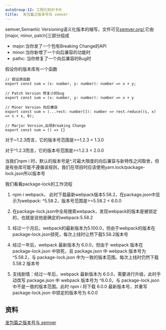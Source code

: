 ```yaml
---
autoGroup-12: 工程化知识卡片
title:  发包篇之版本号与 semver
---
```


semver,Semantic Versioning语义化版本的缩写，文件可见[semver.org/](https://semver.org/),它由[major, minor, patch]三部分组成

- major:当你发了一个包有Breaking Change的API
- minor:当你新增了一个向后兼容的功能时
- pathc: 当你修复了一个向后兼容的Bug时

假设你的版本库有一个函数
```
// 假设原函数
export const sum = (x: number, y: number): number => x + y;

// Patch Version 修复小的bug
export const sum = (x: number, y: number): number => x + y

// Minor Version 向后兼容
export const sum = (...rest: number[]): number => rest.reduce((s, x) => s + x, 0);

// Marjor Version,出现Breaking Change
export const sum = () => {}
```
对于~1.2.3而言，它的版本号范围是>=1.2.3 < 1.3.0

对于^1.2.3而言，它的版本号范围是>=1.2.3 < 2.0.0

当我们npm i 时，默认的版本号是^,可最大限度的向后兼容与新特性之间取舍，但是有些库可能不遵循该规则，我们在项目时应该使用yarn.lock/package-lock.json所以版本号

我们看看package-lock的工作流程

1. npm i webpack， 此时下载最新webpack版本5.58.2，在package.json中显示为webpack: ^5.58.2，版本号范围是>=5.58.2 < 6.0.0

2. 在package-lock.json中全局搜索webpack，发现webpack的版本是被锁定的，也就是说他是确定的webpack:5.58.2

3. 经过一个月后，webpack的最新版本为5.100.0，但由于webpack的版本在package-lock.json锁死，每次上线时让然下载5.58.2版本号

4. 经过一年后，webpack 最新版本为 6.0.0，但由于 webpack 版本在 package-lock.json 中锁死，且 package.json 中 webpack 版本号为 ^5.58.2，与 package-lock.json 中为一致的版本范围。每次上线时仍然下载 5.58.2 版本号

5. 支线剧情：经过一年后，webpack 最新版本为 6.0.0，需要进行升级，此时手动改写 package.json 中 webpack 版本号为 ^6.0.0，与 package-lock.json 中不是一致的版本范围。此时 npm i 将下载 6.0.0 最新版本号，并重写 package-lock.json 中锁定的版本号为 6.0.0


## 资料
[发包篇之版本号与 semver](https://juejin.cn/post/7025606860300353566)